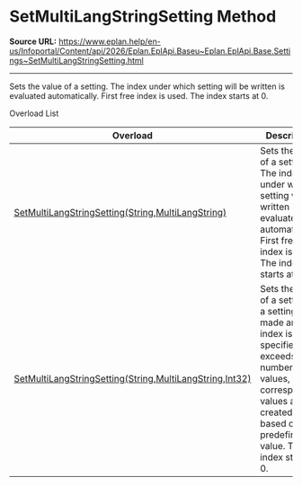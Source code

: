 # SetMultiLangStringSetting Method

**Source URL:** https://www.eplan.help/en-us/Infoportal/Content/api/2026/Eplan.EplApi.Baseu~Eplan.EplApi.Base.Settings~SetMultiLangStringSetting.html

---

Sets the value of a setting. The index under which setting will be written is evaluated automatically. First free index is used. The index starts at 0.

Overload List

| Overload | Description |
| --- | --- |
| [SetMultiLangStringSetting(String,MultiLangString)](Eplan.EplApi.Baseu~Eplan.EplApi.Base.Settings~SetMultiLangStringSetting(String,MultiLangString).html) | Sets the value of a setting. The index under which setting will be written is evaluated automatically. First free index is used. The index starts at 0. |
| [SetMultiLangStringSetting(String,MultiLangString,Int32)](Eplan.EplApi.Baseu~Eplan.EplApi.Base.Settings~SetMultiLangStringSetting(String,MultiLangString,Int32).html) | Sets the value of a setting. If a setting is made and an index is specified that exceeds the number of values, the corresponding values are created, based on the predefined value. The index starts at 0. |

